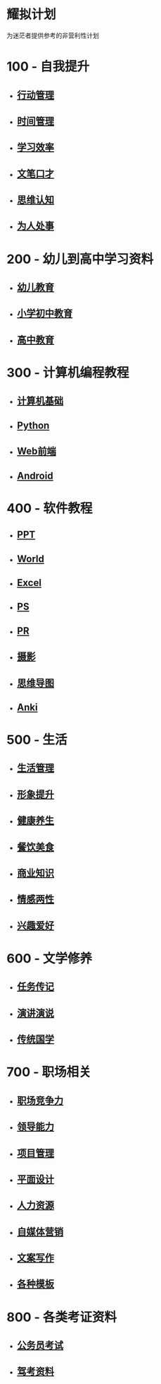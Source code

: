 # 耀拟计划  
为迷茫者提供参考的非营利性计划  
# 100 - 自我提升
- ## [行动管理](https://www.aliyundrive.com/s/keRVra9mtad)  
- ## [时间管理](https://www.aliyundrive.com/s/1nNrmzRwHJQ)  
- ## [学习效率](https://www.aliyundrive.com/s/6vgBZbNuE7B)  
- ## [文笔口才](https://www.aliyundrive.com/s/mVzUeFPvynk)  
- ## [思维认知](https://www.aliyundrive.com/s/i6Ljb7UBpfj)  
- ## [为人处事](https://www.aliyundrive.com/s/kqnPnRzRe87)  
# 200 - 幼儿到高中学习资料
- ## [幼儿教育](https://www.aliyundrive.com/s/oAsnmMRy5Wr)  
- ## [小学初中教育](https://www.aliyundrive.com/s/ouqWtmdtRyK)  
- ## [高中教育](https://www.aliyundrive.com/s/a9UyTthzaRS)  
# 300 - 计算机编程教程  
- ## [计算机基础](https://www.aliyundrive.com/s/k7BcpiMbpgQ)  
- ## [Python](https://www.aliyundrive.com/s/XmEsDZd9HoT)  
- ## [Web前端](https://www.aliyundrive.com/s/WwaxvMHe4Bh)  
- ## [Android](https://www.aliyundrive.com/s/h8L4uCjQCgM)  
# 400 - 软件教程  
- ## [PPT](https://www.aliyundrive.com/s/gS47adUV8do)  
- ## [World](https://www.aliyundrive.com/s/tDquMiTfYah)  
- ## [Excel](https://www.aliyundrive.com/s/AHKhn3jKyj9)  
- ## [PS](https://www.aliyundrive.com/s/QJ24Zzd593T)  
- ## [PR](https://www.aliyundrive.com/s/69Uz6AP8bib)  
- ## [摄影](https://www.aliyundrive.com/s/ZsDyJejTf6q)  
- ## [思维导图](https://www.aliyundrive.com/s/nGYJMkFcvb4)  
- ## [Anki](https://www.aliyundrive.com/s/VzoUTZn2Ref)  
# 500 - 生活  
- ## [生活管理](https://www.aliyundrive.com/s/8GpUYfBebm3)  
- ## [形象提升](https://www.aliyundrive.com/s/7bLqTKrRGEW)  
- ## [健康养生](https://www.aliyundrive.com/s/45CMWsbaDc8)  
- ## [餐饮美食](https://www.aliyundrive.com/s/WaQYnnMVgkY)  
- ## [商业知识](https://www.aliyundrive.com/s/TpDCTAvydFS)  
- ## [情感两性](https://www.aliyundrive.com/s/jq36xkW12vp)  
- ## [兴趣爱好](https://www.aliyundrive.com/s/G575najSduc)  
# 600 - 文学修养  
- ## [任务传记](https://www.aliyundrive.com/s/fH3e5fLTT9N)  
- ## [演讲演说](https://www.aliyundrive.com/s/b7YY5fHFQcT)  
- ## [传统国学](https://www.aliyundrive.com/s/u7RLQphh4kK)  
# 700 - 职场相关  
- ## [职场竞争力](https://www.aliyundrive.com/s/ztrSkNX2rcY)  
- ## [领导能力](https://www.aliyundrive.com/s/Y28EmpFgUj4)  
- ## [项目管理](https://www.aliyundrive.com/s/Nc9pEyK4Yxz)  
- ## [平面设计](https://www.aliyundrive.com/s/f8UgcVDA5Sj)  
- ## [人力资源](https://www.aliyundrive.com/s/SmFWT9EpooX)  
- ## [自媒体营销](https://www.aliyundrive.com/s/R1MFohENhxM)  
- ## [文案写作](https://www.aliyundrive.com/s/Rng1XpTcNnP)  
- ## [各种模板](https://www.aliyundrive.com/s/1xpmpgTDF8t)  
# 800 - 各类考证资料  
- ## [公务员考试](https://www.aliyundrive.com/s/akGhEbsPr3q)  
- ## [驾考资料](https://www.aliyundrive.com/s/Cwmk6zsE3xT)
